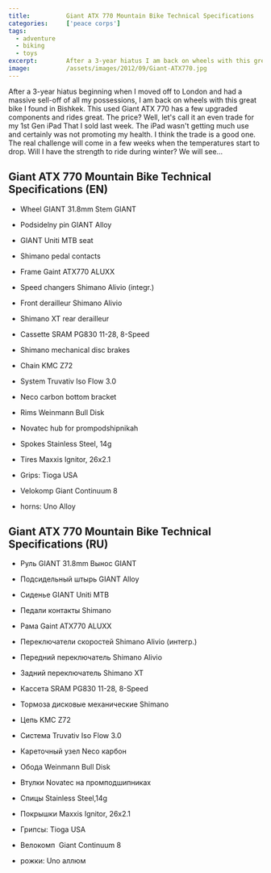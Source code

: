 ```yaml
---
title:			Giant ATX 770 Mountain Bike Technical Specifications
categories:		['peace corps']
tags:
  - adventure
  - biking
  - toys
excerpt:		After a 3-year hiatus I am back on wheels with this great Giant ATX 770 that I found in Bishkek, Kyrgyzstan! Here are the tech specs and photos.
image:			/assets/images/2012/09/Giant-ATX770.jpg
---
```


After a 3-year hiatus beginning when I moved off to London and had a massive sell-off of all my possessions, I am back on wheels with this great bike I found in Bishkek. This used Giant ATX 770 has a few upgraded components and rides great. The price? Well, let's call it an even trade for my 1st Gen iPad That I sold last week. The iPad wasn't getting much use and certainly was not promoting my health. I think the trade is a good one. The real challenge will come in a few weeks when the temperatures start to drop. Will I have the strength to ride during winter? We will see...

## Giant ATX 770 Mountain Bike Technical Specifications (EN)

- Wheel GIANT 31.8mm Stem GIANT

- Podsidelny pin GIANT Alloy

- GIANT Uniti MTB seat

- Shimano pedal contacts

- Frame Gaint ATX770 ALUXX

- Speed changers Shimano Alivio (integr.)

- Front derailleur Shimano Alivio

- Shimano XT rear derailleur

- Cassette SRAM PG830 11-28, 8-Speed

- Shimano mechanical disc brakes

- Chain KMC Z72

- System Truvativ Iso Flow 3.0

- Neco carbon bottom bracket

- Rims Weinmann Bull Disk

- Novatec hub for prompodshipnikah

- Spokes Stainless Steel, 14g

- Tires Maxxis Ignitor, 26x2.1

- Grips: Tioga USA

- Velokomp Giant Continuum 8

- horns: Uno Alloy

## Giant ATX 770 Mountain Bike Technical Specifications (RU)

- Руль GIANT 31.8mm Вынос GIANT

- Подсидельный штырь GIANT Alloy

- Сиденье GIANT Uniti MTB

- Педали контакты Shimano

- Рама Gaint ATX770 ALUXX

- Переключатели скоростей Shimano Alivio (интегр.)

- Передний переключатель Shimano Alivio

- Задний переключатель Shimano XT

- Кассета SRAM PG830 11-28, 8-Speed

- Тормоза дисковые механические Shimano

- Цепь KMC Z72

- Система Truvativ Iso Flow 3.0

- Кареточный узел Neco карбон

- Обода Weinmann Bull Disk

- Втулки Novatec на промподшипниках

- Спицы Stainless Steel,14g

- Покрышки Maxxis Ignitor, 26x2.1

- Грипсы: Tioga USA

- Велокомп  Giant Continuum 8

- рожки: Uno аллюм
